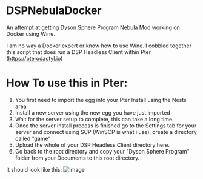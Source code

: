 # DSPNebulaDocker
An attempt at getting Dyson Sphere Program Nebula Mod working on Docker using Wine.

I am no way a Docker expert or know how to use Wine. I cobbled together this script that does run a DSP Headless Client within Pter (https://pterodactyl.io)

# How To use this in Pter:
1. You first need to import the egg into your Pter Install using the Nests area
2. Install a new server using the new egg you have just imported
3. Wait for the server setup to complete, this can take a long time.
4. Once the server install process is finished go to the Settings tab for your server and connect using SCP (WinSCP is what i use), create a directory called "game"
5. Upload the whole of your DSP Headless Client directory here.
6. Go back to the root directory and copy your "Dyson Sphere Program" folder from your Documents to this root directory.

It should look like this:
![image](https://user-images.githubusercontent.com/1773445/201533782-3f4792a8-e614-45fb-9803-11f237bb40df.png)
